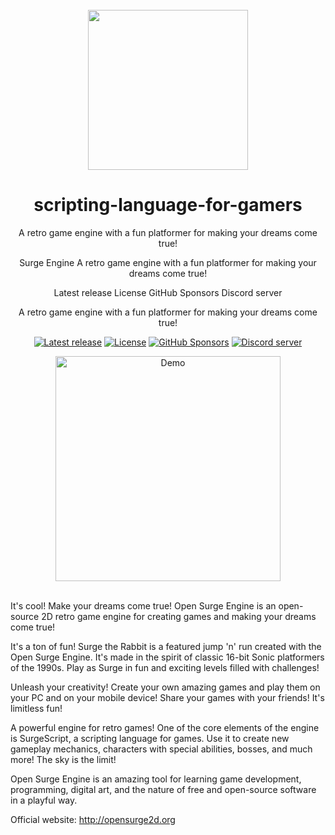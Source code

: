 <div align="center"><br>
<img src="https://opensurge2d.org/img/surge_profile.webp" height="256">

# scripting-language-for-gamers
A retro game engine with a fun platformer for making your dreams come true!




Surge Engine
A retro game engine with a fun platformer for making your dreams come true!

Latest release License GitHub Sponsors Discord server

A retro game engine with a fun platformer for making your dreams come true!

[![Latest release](https://img.shields.io/github/v/release/alemart/opensurge?color=blue)](https://github.com/alemart/opensurge/releases)
[![License](https://img.shields.io/github/license/alemart/opensurge?color=brightgreen)](#license)
[![GitHub Sponsors](https://img.shields.io/github/sponsors/alemart?logo=github)](https://github.com/sponsors/alemart)
[![Discord server](https://img.shields.io/discord/493384707937927178?color=5662f6&logo=discord&logoColor=white)](https://discord.gg/w8JqM7m)

<img src="https://opensurge2d.org/surge-demo.gif" alt="Demo" height="360">
<br><br>
</div>



It's cool!
Make your dreams come true! Open Surge Engine is an open-source 2D retro game engine for creating games and making your dreams come true!

It's a ton of fun! Surge the Rabbit is a featured jump 'n' run created with the Open Surge Engine. It's made in the spirit of classic 16-bit Sonic platformers of the 1990s. Play as Surge in fun and exciting levels filled with challenges!

Unleash your creativity! Create your own amazing games and play them on your PC and on your mobile device! Share your games with your friends! It's limitless fun!

A powerful engine for retro games! One of the core elements of the engine is SurgeScript, a scripting language for games. Use it to create new gameplay mechanics, characters with special abilities, bosses, and much more! The sky is the limit!

Open Surge Engine is an amazing tool for learning game development, programming, digital art, and the nature of free and open-source software in a playful way.

Official website: http://opensurge2d.org
